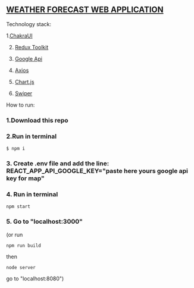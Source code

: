  ## [WEATHER FORECAST WEB APPLICATION](https://weather16.netlify.com)
 
Technology stack:

1.[ChakraUI](https://chakra-ui.com)

2. [Redux Toolkit](https://redux-toolkit.js.org)

3. [Google Api](https://console.cloud.google.com)

4. [Axios](https://axios-http.com)

5. [Chart.js](https://www.chartjs.org)

6. [Swiper](https://swiperjs.com)


How to run:

### 1.Download this repo

### 2.Run in terminal 
```vim 
$ npm i
```

### 3. Create .env file and add the line: REACT_APP_API_GOOGLE_KEY="paste here yours google api key for map"

### 4. Run in terminal 
```vim
npm start
```
### 5. Go to "localhost:3000"

(or run 
```vim 
npm run build
```
 then 
 ```vim
 node server
 ```
 go to "localhost:8080")
